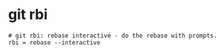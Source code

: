 # git rbi

```gitconfig
# git rbi: rebase interactive - do the rebase with prompts.
rbi = rebase --interactive
```
